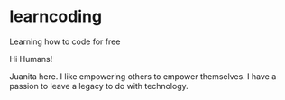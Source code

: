 # learncoding
Learning how to code for free 
  
  Hi Humans!
  
  Juanita here. I like empowering others to empower themselves.
  I have a passion to leave a legacy to do with technology.
